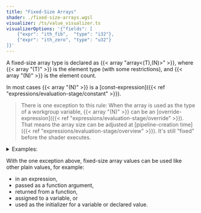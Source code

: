```yaml
---
title: "Fixed-Size Arrays"
shader: ./fixed-size-arrays.wgsl
visualizer: /ts/value_visualizer.ts
visualizerOptions: '{"fields": [
    {"expr": "ith_fib",  "type": "i32"},
    {"expr": "ith_zero", "type": "u32"}
]}'
---
```


A fixed-size array type is declared as {{< array "array<(T),(N)>" >}}, where
{{< array "(T)" >}} is the element type (with some restrictions), and 
{{< array "(N)" >}} is the element count.

In most cases {{< array "(N)" >}} is a
[const-expression]({{< ref "expressions/evaluation-stage/constant" >}}).

> There is one exception to this rule:
> When the array is used as the type of a workgroup variable, 
> {{< array "(N)" >}} can be an [override-expression]({{< ref "expressions/evaluation-stage/override" >}}).
> That means the array size can be adjusted at
> [pipeline-creation time]({{< ref "expressions/evaluation-stage/overview" >}}).
> It's still "fixed" before the shader executes.

<details class='example'>
<summary>Examples:</summary>

|                          |                                                                     |
|--------------------------|---------------------------------------------------------------------|
| `array<f32,5>`           | A 5-element array of `f32`.                                         |
| `array<array<f32,4>,8>`  | An array of 8 arrays of 4 f32's.                                    |
| `array<S,c>`             | An array of `c` elements of type `S`. Here `c` must be const-declared. |
| `array<i32,4*blockSize>` | An array of i32 with 4 * `blockSize` elements. Here `blockSize` must be const-declared. |

</details>

With the one exception above, fixed-size array values can be used like other plain values, for example:
* in an expression,
* passed as a function argument,
* returned from a function,
* assigned to a variable, or
* used as the initializer for a variable or declared value.

